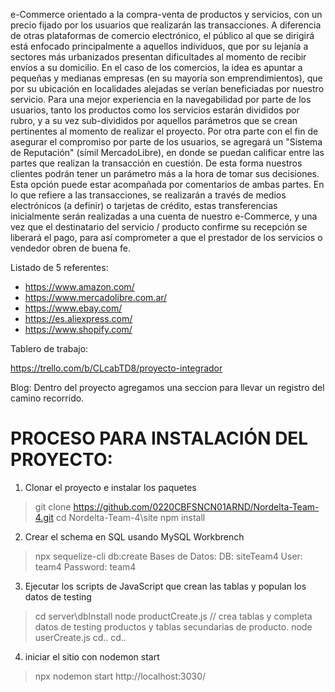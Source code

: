 e-Commerce orientado a la compra-venta de productos y servicios, con un precio fijado por los usuarios que realizarán las transacciones.
A diferencia de otras plataformas de comercio electrónico, el público al que se dirigirá está enfocado principalmente a aquellos individuos, que por su lejanía a sectores más urbanizados presentan dificultades al momento de recibir envíos a su domicilio. En el caso de los comercios, la idea es apuntar a pequeñas y medianas empresas (en su mayoría son emprendimientos), que por su ubicación en localidades alejadas se verían beneficiadas por nuestro servicio.
Para una mejor experiencia en la navegabilidad por parte de los usuarios, tanto los productos como los servicios estarán divididos por rubro, y a su vez sub-divididos por aquellos parámetros que se crean pertinentes al momento de realizar el proyecto.
Por otra parte con el fin de asegurar el compromiso por parte de los usuarios, se agregará un "Sistema de Reputación" (símil MercadoLibre), en donde se puedan calificar entre las partes que realizan la transacción en cuestión. De esta forma nuestros clientes podrán tener un parámetro más a la hora de tomar sus decisiones. Esta opción puede estar acompañada por comentarios de ambas partes.
En lo que refiere a las transacciones, se realizarán a través de medios electrónicos (a definir) o tarjetas de crédito, estas transferencias inicialmente serán realizadas a una cuenta de nuestro e-Commerce, y una vez que el destinatario del servicio / producto confirme su recepción se liberará el pago, para así comprometer a que el prestador de los servicios o vendedor obren de buena fe.

Listado de 5 referentes:
- https://www.amazon.com/
- https://www.mercadolibre.com.ar/
- https://www.ebay.com/
- https://es.aliexpress.com/
- https://www.shopify.com/

Tablero de trabajo:

https://trello.com/b/CLcabTD8/proyecto-integrador

Blog:
Dentro del proyecto agregamos una seccion para llevar un registro del camino recorrido.

PROCESO PARA INSTALACIÓN DEL PROYECTO:
======================================

1) Clonar el proyecto e instalar los paquetes
> git clone https://github.com/0220CBFSNCN01ARND/Nordelta-Team-4.git
> cd Nordelta-Team-4\site
> npm install

2) Crear el schema en SQL usando MySQL Workbrench
>npx sequelize-cli db:create
    Bases de Datos:
        DB: siteTeam4
        User: team4
        Password: team4

3) Ejecutar los scripts de JavaScript que crean las tablas y populan los datos de testing
> cd server\dbInstall
> node productCreate.js
    // crea tablas y completa datos de testing productos y tablas secundarias de producto.
> node userCreate.js
> cd..
> cd..

4) iniciar el sitio con nodemon start
> npx nodemon start
http://localhost:3030/


